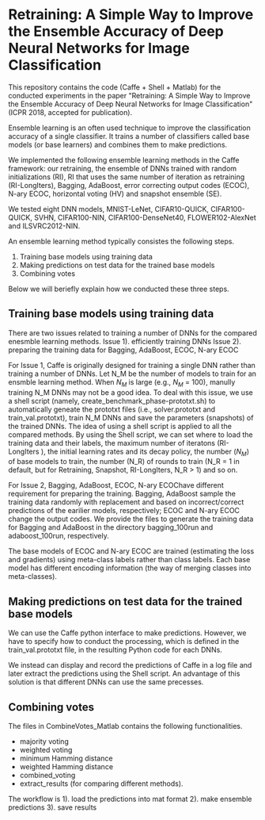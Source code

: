 # Retraining: A Simple Way to Improve the Ensemble Accuracy of Deep Neural Networks for Image Classification
This repository contains the code (Caffe + Shell + Matlab) for the conducted experiments in the paper "Retraining: A Simple Way to Improve the Ensemble Accuracy of Deep Neural Networks for Image Classification" (ICPR 2018, accepted for publication).

Ensemble learning is an often used technique to improve the classification accuracy of a single classifier. It trains
a number of classifiers called base models (or base learners) and combines them to make predictions.

We implemented the following ensemble learning methods in the Caffe framework: our retraining, the ensemble of DNNs trained with random initializations (RI), RI that uses the same number of iteration as retraining (RI-LongIters), Bagging, AdaBoost, error correcting output codes (ECOC), N-ary ECOC, horizontal voting (HV) and snapshot ensemble (SE).

We tested eight DNN models, MNIST-LeNet, CIFAR10-QUICK, CIFAR100-QUICK, SVHN, CIFAR100-NIN, CIFAR100-DenseNet40, FLOWER102-AlexNet and ILSVRC2012-NIN. 

An ensemble learning method typically consistes the following steps. 

1. Training base models using training data
2. Making predictions on test data for the trained base models 
3. Combining votes 

Below we will beriefly explain how we conducted these three steps. 

## Training base models using training data
There are two issues related to training a number of DNNs for the compared enesmble learning methods. 
Issue 1). efficiently training DNNs
Issue 2). preparing the training data for Bagging, AdaBoost, ECOC, N-ary ECOC

For Issue 1, Caffe is originally designed for training a single DNN rather than training a number of DNNs.
Let N_M be the number of models to train for an ensmble learning method. When $N_M$ is large (e.g., $N_M$ = 100), manully training N_M DNNs may not be a good idea.
To deal with this issue, we use a shell script (namely, create_benchmark_phase-prototxt.sh) to automatically geneate the prototxt files (i.e., solver.prototxt and train_val.prototxt), train N_M DNNs and save the parameters (snapshots) of the trained DNNs.
The idea of using a shell script is applied to all the compared methods.
By using the Shell script, we can set where to load the training data and their labels, the maximum number of iteratons (RI-LongIters ), the initial learning rates and its decay policy, the number ($N_M$) of base models to train, the number (N_R) of rounds to train (N_R = 1 in default, but for Retraining, Snapshot, RI-LongIters, N_R > 1) and so on.  


For Issue 2, Bagging, AdaBoost, ECOC, N-ary ECOChave different requirement for preparing the training. 
Bagging, AdaBoost sample the training data randomly with replacement and based on incorrect/correct predictions of the earilier models, respectively; ECOC and N-ary ECOC change the output codes. 
We provide the files to generate the training data for Bagging and AdaBoost in the directory bagging_100run and adaboost_100run, respectively. 

The base models of ECOC and N-ary ECOC are trained (estimating the loss and gradients) using meta-class labels rather than class labels. Each base model has different encoding information (the way of merging classes into meta-classes). 


## Making predictions on test data for the trained base models 

We can use the Caffe python interface to make predictions. However, we have to specify how to conduct the processing, which is defined in the train_val.prototxt file, in the resulting Python code for each DNNs. 

We instead can display and record the predictions of Caffe in a log file and later extract the predictions using the Shell script.
An advantage of this solution is that different DNNs can use the same precesses.


## Combining votes 

The files in  CombineVotes_Matlab  contains the following functionalities.


- majority voting
- weighted voting
- minimum Hamming distance
- weighted Hamming distance
- combined_voting
- extract_results (for comparing different methods).

The workflow is 
1). load the predictions into mat format 
2). make ensemble predictions 
3). save results 



